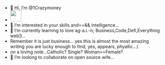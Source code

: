 - 👋 Hi, I’m @1Crazymoney
- <img src="https://camo.githubusercontent.com/a12c99ec968478995f2e09863b5a1ea917cf1c6008f75632764482cd2cf4f790/68747470733a2f2f63756c746f667468657061727479706172726f742e636f6d2f706172726f74732f68642f6879706e6f706172726f746c696768742e676966" height="35" data-canonical-src="https://cultofthepartyparrot.com/parrots/hd/hypnoparrotlight.gif" style="max-width: 100%; display: inline-block;" data-target="animated-image.originalImage">
- 👀 I’m interested in your skills and==&& intelligence...
- 🌱 I’m currently learning to love ag-a.i.-n; Business,Code,Defi,Everything web3...
- Remember it is just business... yes this is almost the most amazing writing you are lucky enough to find, yes, appears, phyallic...)
- on a loving note...Catholic? Single? Woman==Female?
- 💞️ I’m looking to collaborate on open source wife...
<!---
1Crazymoney/1Crazymoney is ✨ special ✨ 
{
<video data-v-7f538ccd="" autoplay="autoplay" loop="loop" muted="muted" class="viedo xs-hidden"> 您的浏览器不支持 video 标签。 <source data-v-7f538ccd="" type="video/mp4" src="static/media/earth-video.ccf69c30.mp4"></video>
}
